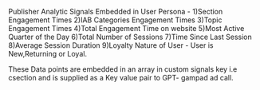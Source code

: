 Publisher Analytic Signals Embedded in User Persona -
1)Section Engagement Times
2)IAB Categories Engagement Times
3)Topic Engagement Times
4)Total Engagement Time on website
5)Most Active Quarter of the Day
6)Total Number of Sessions
7)Time Since Last Session
8)Average Session Duration
9)Loyalty Nature of User - User is New,Returning or Loyal.

These Data points are embedded in an array in custom signals key i.e csection and is supplied as a Key value pair to GPT- gampad ad call.
